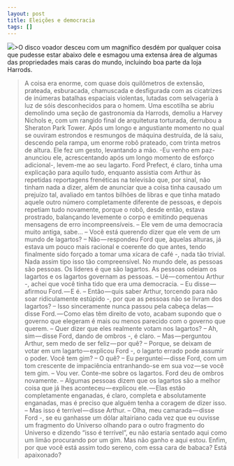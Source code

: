 ```yaml
---
layout: post
title: Eleições e democracia
tags: []
---
```


![](https://cdn-images-1.medium.com/max/800/1*EBLPhPjW28H72sVCv7W-Mg.jpeg)>O disco voador desceu com um magnífico desdém por qualquer coisa que pudesse estar abaixo dele e esmagou uma extensa área de algumas das propriedades mais caras do mundo, incluindo boa parte da loja Harrods.
>A coisa era enorme, com quase dois quilômetros de extensão, prateada, esburacada, chamuscada e desfigurada com as cicatrizes de inúmeras batalhas espaciais violentas, lutadas com selvageria à luz de sóis desconhecidos para o homem.
>Uma escotilha se abriu demolindo uma seção de gastronomia da Harrods, demoliu a Harvey Nichols e, com um rangido final de arquitetura torturada, derrubou a Sheraton Park Tower.
>Após um longo e angustiante momento no qual se ouviram estrondos e resmungos de máquina destruída, de lá saiu, descendo pela rampa, um enorme robô prateado, com trinta metros de altura.
>Ele fez um gesto, levantando a mão.
>-Eu venho em paz- anunciou ele, acrescentando após um longo momento de esforço adicional-, levem-me ao seu lagarto.
>Ford Prefect, é claro, tinha uma explicação para aquilo tudo, enquanto assistia com Arthur às repetidas reportagens frenéticas na televisão que, por sinal, não tinham nada a dizer, além de anunciar que a coisa tinha causado um prejuízo tal, avaliado em tantos bilhões de libras e que tinha matado aquele outro número completamente diferente de pessoas, e depois repetiam tudo novamente, porque o robô, desde então, estava prostrado, balançando levemente o corpo e emitindo pequenas mensagens de erro incompreensíveis.
>– Ele vem de uma democracia muito antiga, sabe…
>– Você está querendo dizer que ele vem de um mundo de lagartos?
>– Não — respondeu Ford que, àquelas alturas, já estava um pouco mais racional e coerente do que antes, tendo finalmente sido forçado a tomar uma xícara de café -, nada tão trivial. Nada assim tipo isso tão compreensível. No mundo dele, as pessoas são pessoas. Os líderes é que são lagartos. As pessoas odeiam os lagartos e os lagartos governam as pessoas.
>– Ué — comentou Arthur -, achei que você tinha tido que era uma democracia.
>– Eu disse — afirmou Ford. — E é.
>– Então — quis saber Arthur, torcendo para não soar ridiculamente estúpido -, por que as pessoas não se livram dos lagartos?
>– Isso sinceramente nunca passou pela cabeça delas — disse Ford. — Como elas têm direito de voto, acabam supondo que o governo que elegeram é mais ou menos parecido com o governo que querem.
>– Quer dizer que eles realmente votam nos lagartos?
>– Ah, sim — disse Ford, dando de ombros -, é claro.
>– Mas — perguntou Arthur, sem medo de ser feliz — por quê?
>– Porque, se deixam de votar em um lagarto — explicou Ford -, o lagarto errado pode assumir o poder. Você tem gim?
>– O quê?
>– Eu perguntei — disse Ford, com um tom crescente de impaciência entranhando-se em sua voz — se você tem gim.
>– Vou ver. Conte-me sobre os lagartos.
>Ford deu de ombros novamente.
>– Algumas pessoas dizem que os lagartos são a melhor coisa que já lhes aconteceu — explicou ele. — Elas estão completamente enganadas, é claro, completa e absolutamente enganadas, mas é preciso que alguém tenha a coragem de dizer isso.
>– Mas isso é terrível — disse Arthur.
>– Olha, meu camarada — disse Ford -, se eu ganhasse um dólar altairiano cada vez que eu ouvisse um fragmento do Universo olhando para o outro fragmento do Universo e dizendo “isso é terrível”, eu não estaria sentado aqui como um limão procurando por um gim. Mas não ganho e aqui estou. Enfim, por que você está assim todo sereno, com essa cara de babaca? Está apaixonado?
